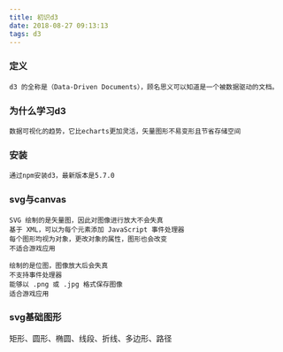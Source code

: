 ```yaml
---
title: 初识d3
date: 2018-08-27 09:13:13
tags: d3
---
```


### 定义
```
d3 的全称是（Data-Driven Documents），顾名思义可以知道是一个被数据驱动的文档。
```

### 为什么学习d3
```
数据可视化的趋势，它比echarts更加灵活，矢量图形不易变形且节省存储空间
```

### 安装
```
通过npm安装d3，最新版本是5.7.0
```

### svg与canvas
```
SVG 绘制的是矢量图，因此对图像进行放大不会失真
基于 XML，可以为每个元素添加 JavaScript 事件处理器
每个图形均视为对象，更改对象的属性，图形也会改变
不适合游戏应用
```

```
绘制的是位图，图像放大后会失真
不支持事件处理器
能够以 .png 或 .jpg 格式保存图像
适合游戏应用
```

### svg基础图形
矩形、圆形、椭圆、线段、折线、多边形、路径